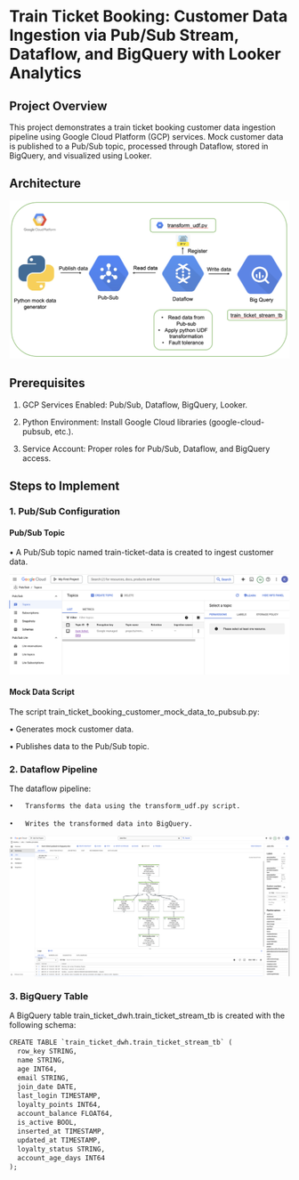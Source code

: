 # Train Ticket Booking: Customer Data Ingestion via Pub/Sub Stream, Dataflow, and BigQuery with Looker Analytics

## Project Overview

This project demonstrates a train ticket booking customer data ingestion pipeline using Google Cloud Platform (GCP) services. Mock customer data is published to a Pub/Sub topic, processed through Dataflow, stored in BigQuery, and visualized using Looker.

## Architecture
![Project Architecture.png](https://github.com/Kaushik-Puttaswamy/Train-Ticket-Booking-Customer-Data-Ingestion-via-Pub-Sub-Stream-Dataflow-and-BigQuery-with-Looker/blob/main/Project%20Architecture.png)

## Prerequisites

1.	GCP Services Enabled: Pub/Sub, Dataflow, BigQuery, Looker.
	
2.	Python Environment: Install Google Cloud libraries (google-cloud-pubsub, etc.).

3.	Service Account: Proper roles for Pub/Sub, Dataflow, and BigQuery access.

## Steps to Implement

### 1. Pub/Sub Configuration

#### Pub/Sub Topic

•	A Pub/Sub topic named train-ticket-data is created to ingest customer data.

![Pubsub_Topic.png](https://github.com/Kaushik-Puttaswamy/Train-Ticket-Booking-Customer-Data-Ingestion-via-Pub-Sub-Stream-Dataflow-and-BigQuery-with-Looker/blob/main/GCP_Console_Train_Ticket_Booking_Data_Ingestion_Screenshot/Pubsub_Topic.png)

#### Mock Data Script

The script train_ticket_booking_customer_mock_data_to_pubsub.py:

•	Generates mock customer data.

•	Publishes data to the Pub/Sub topic.

### 2. Dataflow Pipeline

The dataflow pipeline:

	•	Transforms the data using the transform_udf.py script.
 
	•	Writes the transformed data into BigQuery.

 ![Dataflow_Graph_View.png](https://github.com/Kaushik-Puttaswamy/Train-Ticket-Booking-Customer-Data-Ingestion-via-Pub-Sub-Stream-Dataflow-and-BigQuery-with-Looker/blob/main/GCP_Console_Train_Ticket_Booking_Data_Ingestion_Screenshot/Dataflow_Graph_View.png)

 ### 3. BigQuery Table

A BigQuery table train_ticket_dwh.train_ticket_stream_tb is created with the following schema:

```
CREATE TABLE `train_ticket_dwh.train_ticket_stream_tb` (
  row_key STRING,
  name STRING,
  age INT64,
  email STRING,
  join_date DATE,
  last_login TIMESTAMP,
  loyalty_points INT64,
  account_balance FLOAT64,
  is_active BOOL,
  inserted_at TIMESTAMP,
  updated_at TIMESTAMP,
  loyalty_status STRING,
  account_age_days INT64
);

```
